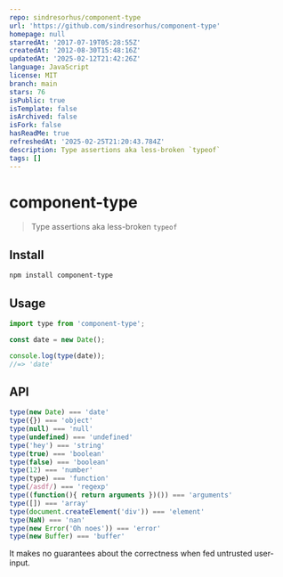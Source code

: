 ```yaml
---
repo: sindresorhus/component-type
url: 'https://github.com/sindresorhus/component-type'
homepage: null
starredAt: '2017-07-19T05:28:55Z'
createdAt: '2012-08-30T15:48:16Z'
updatedAt: '2025-02-12T21:42:26Z'
language: JavaScript
license: MIT
branch: main
stars: 76
isPublic: true
isTemplate: false
isArchived: false
isFork: false
hasReadMe: true
refreshedAt: '2025-02-25T21:20:43.784Z'
description: Type assertions aka less-broken `typeof`
tags: []
---
```


# component-type

> Type assertions aka less-broken `typeof`

## Install

```sh
npm install component-type
```

## Usage

```js
import type from 'component-type';

const date = new Date();

console.log(type(date));
//=> 'date'
```

## API

```js
type(new Date) === 'date'
type({}) === 'object'
type(null) === 'null'
type(undefined) === 'undefined'
type('hey') === 'string'
type(true) === 'boolean'
type(false) === 'boolean'
type(12) === 'number'
type(type) === 'function'
type(/asdf/) === 'regexp'
type((function(){ return arguments })()) === 'arguments'
type([]) === 'array'
type(document.createElement('div')) === 'element'
type(NaN) === 'nan'
type(new Error('Oh noes')) === 'error'
type(new Buffer) === 'buffer'
```

It makes no guarantees about the correctness when fed untrusted user-input.
